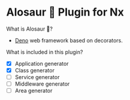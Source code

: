 # Alosaur 🦖 Plugin for Nx

What is Alosaur 🦖?
 - [Deno](https://github.com/denoland) web framework based on decorators.

What is included in this plugin?
 - [x] Application generator
 - [x] Class generator
 - [ ] Service generator
 - [ ] Middleware generator
 - [ ] Area generator
